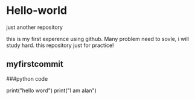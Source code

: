 # Hello-world
just another repository

this is my first experence using github. Many problem need to sovle, i will study hard.
this repository just for practice!

## myfirstcommit

###python code

print("hello word")
print("I am alan")